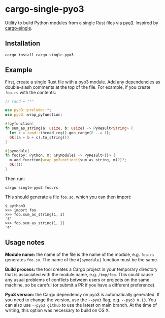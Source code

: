 # cargo-single-pyo3

Utility to build Python modules from a single Rust files via [pyo3](https://github.com/PyO3/pyo3). Inspired by [cargo-single](https://github.com/inejge/cargo-single).

## Installation

```
cargo install cargo-single-pyo3
```

## Example

First, create a single Rust file with a pyo3 module. Add any dependencies as double-slash comments at the top of the file. For example, if you create `foo.rs` with the contents:

```rust
// rand = "*"

use pyo3::prelude::*;
use pyo3::wrap_pyfunction;

#[pyfunction]
fn sum_as_string(a: usize, b: usize) -> PyResult<String> {
  let c = rand::thread_rng().gen_range(0 ..= 1);
  Ok((a + b + c).to_string())
}

#[pymodule]
fn foo(py: Python, m: &PyModule) -> PyResult<()> {
  m.add_function(wrap_pyfunction!(sum_as_string, m)?)?;
  Ok(())
}
```

Then run:

```
cargo single-pyo3 foo.rs
``` 

This should generate a file `foo.so`, which you can then import:

```
$ python3
>>> import foo
>>> foo.sum_as_string(1, 2)
'3'
>>> foo.sum_as_string(1, 2)
'4'
```

## Usage notes

**Module name:** the name of the file is the name of the module, e.g. `foo.rs` generates `foo.so`. The name of the `#[pymodule]` function must be the same.

**Build process:** the tool creates a Cargo project in your temporary directory that is associated with the module name, e.g. `/tmp/foo`. This could cause any usual problems of conflicts between users or projects on the same machine, so be careful (or submit a PR if you have a different preference).

**Pyo3 version:** the Cargo dependency on pyo3 is automatically generated. If you need to change the version, use the `--pyo3` flag, e.g. `--pyo3 0.13`. You can also use `--pyo3 github` to use the latest on main branch. At the time of writing, this option was necessary to build on OS X.